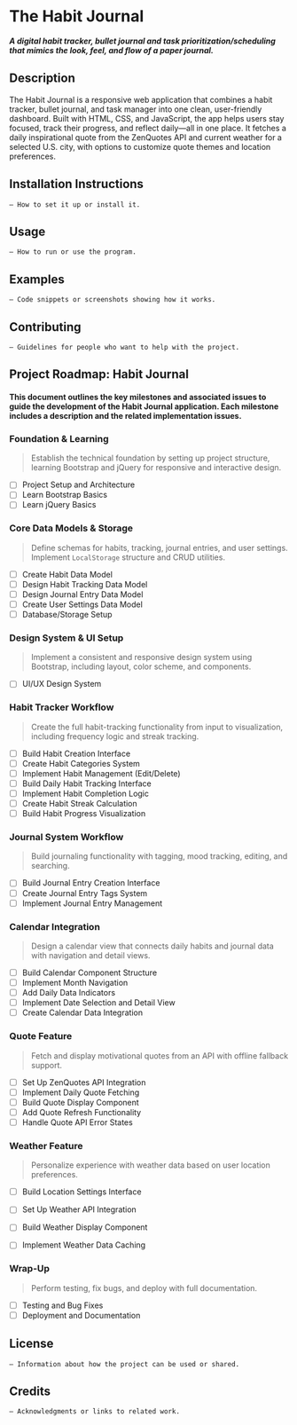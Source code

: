 # The Habit Journal

***A digital habit tracker, bullet journal and task prioritization/scheduling that mimics the look, feel, and flow of a paper journal.***

## Description 
The Habit Journal is a responsive web application that combines a habit tracker, bullet journal, 
and task manager into one clean, user-friendly dashboard. Built with HTML, CSS, and JavaScript, 
the app helps users stay focused, track their progress, and reflect daily—all in one place. 
It fetches a daily inspirational quote from the ZenQuotes API and current weather for a selected 
U.S. city, with options to customize quote themes and location preferences.

## Installation Instructions 
    – How to set it up or install it.

## Usage 
    – How to run or use the program.

## Examples 
    – Code snippets or screenshots showing how it works.

## Contributing 
    – Guidelines for people who want to help with the project.


## Project Roadmap: Habit Journal

#### This document outlines the key milestones and associated issues to guide the development of the Habit Journal application. Each milestone includes a description and the related implementation issues.

### Foundation & Learning

> Establish the technical foundation by setting up project structure, learning Bootstrap and jQuery for responsive and interactive design.

- [ ] Project Setup and Architecture  
- [ ] Learn Bootstrap Basics  
- [ ] Learn jQuery Basics  

### Core Data Models & Storage

> Define schemas for habits, tracking, journal entries, and user settings. Implement `LocalStorage` structure and CRUD utilities.

- [ ] Create Habit Data Model  
- [ ] Design Habit Tracking Data Model  
- [ ] Design Journal Entry Data Model  
- [ ] Create User Settings Data Model  
- [ ] Database/Storage Setup  

### Design System & UI Setup

> Implement a consistent and responsive design system using Bootstrap, including layout, color scheme, and components.

- [ ] UI/UX Design System  

### Habit Tracker Workflow

> Create the full habit-tracking functionality from input to visualization, including frequency logic and streak tracking.

- [ ] Build Habit Creation Interface  
- [ ] Create Habit Categories System  
- [ ] Implement Habit Management (Edit/Delete)  
- [ ] Build Daily Habit Tracking Interface  
- [ ] Implement Habit Completion Logic  
- [ ] Create Habit Streak Calculation  
- [ ] Build Habit Progress Visualization  

### Journal System Workflow

> Build journaling functionality with tagging, mood tracking, editing, and searching.

- [ ] Build Journal Entry Creation Interface  
- [ ] Create Journal Entry Tags System  
- [ ] Implement Journal Entry Management  

### Calendar Integration

> Design a calendar view that connects daily habits and journal data with navigation and detail views.

- [ ] Build Calendar Component Structure  
- [ ] Implement Month Navigation  
- [ ] Add Daily Data Indicators  
- [ ] Implement Date Selection and Detail View  
- [ ] Create Calendar Data Integration  

### Quote Feature

> Fetch and display motivational quotes from an API with offline fallback support.

- [ ] Set Up ZenQuotes API Integration  
- [ ] Implement Daily Quote Fetching  
- [ ] Build Quote Display Component  
- [ ] Add Quote Refresh Functionality  
- [ ] Handle Quote API Error States  

### Weather Feature

> Personalize experience with weather data based on user location preferences.

- [ ] Build Location Settings Interface  
- [ ] Set Up Weather API Integration  
- [ ] Build Weather Display Component  
- [ ] Implement Weather Data Caching  


### Wrap-Up

> Perform testing, fix bugs, and deploy with full documentation.

- [ ] Testing and Bug Fixes  
- [ ] Deployment and Documentation  

## License 
    – Information about how the project can be used or shared.

## Credits 
    – Acknowledgments or links to related work.

